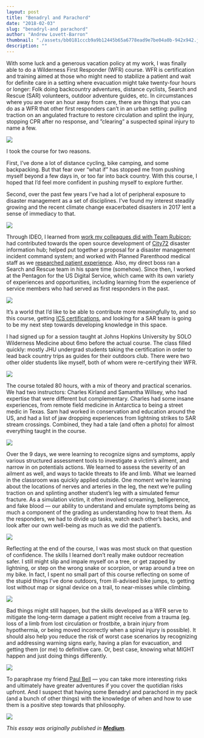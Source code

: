 ```yaml
---
layout: post
title: "Benadryl and Parachord"
date: "2018-02-03"
slug: "benadryl-and parachord"
author: "Andrew Lovett-Barron"
thumbnail: "./assets/bb0181cccb9a9b12445b65a6778ead9e7be04a0b-942x942.jpg"
description: ""
---
```


With some luck and a generous vacation policy at my work, I was finally able to do a Wilderness First Responder (WFR) course. WFR is certification and training aimed at those who might need to stabilize a patient and wait for definite care in a setting where evacuation might take twenty-four hours or longer: Folk doing backcountry adventures, distance cyclists, Search and Rescue (SAR) volunteers, outdoor adventure guides, etc. In circumstances where you are over an hour away from care, there are things that you can do as a WFR that other first responders can’t in an urban setting: pulling traction on an angulated fracture to restore circulation and splint the injury, stopping CPR after no response, and ”clearing” a suspected spinal injury to name a few.

![](./assets/8b5a0d83fd85c81780eceb2976ecbce2bfb4d73a-668x1188.jpg)

I took the course for two reasons.

First, I’ve done a lot of distance cycling, bike camping, and some backpacking. But that fear over “what if” has stopped me from pushing myself beyond a few days in, or too far into back country. With this course, I hoped that I’d feel more confident in pushing myself to explore further.

Second, over the past few years I’ve had a lot of peripheral exposure to disaster management as a set of disciplines. I’ve found my interest steadily growing and the recent climate change exacerbated disasters in 2017 lent a sense of immediacy to that.

  


![](./assets/52551ed84d2ae36fb36e09dd6d8eaf37166b892b-668x1188.jpg)

  
Through IDEO, I learned from [work my colleagues did with Team Rubicon](https://www.ideo.com/case-study/designing-a-global-plan-for-disaster-response); had contributed towards the open source development of [City72](http://toolkit.sf72.org/) disaster information hub; helped put together a proposal for a disaster management incident command system; and worked with Planned Parenthood medical staff as we [researched patient experience](https://www.ideo.com/case-study/planned-parenthoods-new-way-forward). Also, my direct boss ran a Search and Rescue team in his spare time (somehow). Since then, I worked at the Pentagon for the US Digital Service, which came with its own variety of experiences and opportunities, including learning from the experience of service members who had served as first responders in the past.

  


![](./assets/ff2de4220bae7c7d15970a17cded0d381aaefc50-668x1188.jpg)

It’s a world that I’d like to be able to contribute more meaningfully to, and so this course, getting [ICS certifications](https://training.fema.gov/is/courseoverview.aspx?code=IS-100.b), and looking for a SAR team is going to be my next step towards developing knowledge in this space.

I had signed up for a session taught at Johns Hopkins University by SOLO Wilderness Medicine about 6mo before the actual course. The class filled quickly: mostly JHU undergrad students taking the certification in order to lead back country trips as guides for their outdoors club. There were two other older students like myself, both of whom were re-certifying their WFR.

![](./assets/acb79fb5cbbd30a6844edca2ad6a44f6dbac13fb-668x1188.jpg)

The course totaled 80 hours, with a mix of theory and practical scenarios. We had two instructors: Charles Kirland and Samantha Willsey, who had expertise that were different but complementary. Charles had some insane experiences, from remote field medicine in Antarctica to being a street medic in Texas. Sam had worked in conservation and education around the US, and had a list of jaw dropping experiences from lightning strikes to SAR stream crossings. Combined, they had a tale (and often a photo) for almost everything taught in the course.



![](./assets/e57c3ea29948f10e3328eb69ca5d1b1b258e5c3c-668x1188.jpg)

Over the 9 days, we were learning to recognize signs and symptoms, apply various structured assessment tools to investigate a victim’s ailment, and narrow in on potentials actions. We learned to assess the severity of an ailment as well, and ways to tackle threats to life and limb. What we learned in the classroom was quickly applied outside. One moment we’re learning about the locations of nerves and arteries in the leg, the next we’re pulling traction on and splinting another student’s leg with a simulated femur fracture. As a simulation victim, it often involved screaming, belligerence, and fake blood — our ability to understand and emulate symptoms being as much a component of the grading as understanding how to treat them. As the responders, we had to divide up tasks, watch each other’s backs, and look after our own well-being as much as we did the patient’s.

![](./assets/b98376ffffcc025c9189e3304a287cf759bfa2c2-668x1188.jpg)

Reflecting at the end of the course, I was was most stuck on that question of confidence. The skills I learned don’t really make outdoor recreation safer. I still might slip and impale myself on a tree, or get zapped by lightning, or step on the wrong snake or scorpion, or wrap around a tree on my bike. In fact, I spent no small part of this course reflecting on some of the stupid things I’ve done outdoors, from ill-advised bike jumps, to getting lost without map or signal device on a trail, to near-misses while climbing.

![](./assets/bb0181cccb9a9b12445b65a6778ead9e7be04a0b-942x942.jpg)

  
Bad things might still happen, but the skills developed as a WFR serve to mitigate the long-term damage a patient might receive from a trauma (eg. loss of a limb from lost circulation or frostbite, a brain injury from hypothermia, or being moved incorrectly when a spinal injury is possible). It should also help you reduce the risk of worst case scenarios by recognizing and addressing warning signs early, having a plan for evacuation, and getting them (or me) to definitive care. Or, best case, knowing what MIGHT happen and just doing things differently.



![](./assets/3ed3e528e1252163e843b2bb4db9c939ef381645-2268x4032.jpg)



To paraphrase my friend [Paul Bell](https://paulbelladventures.wordpress.com/) — you can take more interesting risks and ultimately have greater adventures if you cover the quotidian risks upfront. And I suspect that having some Benadryl and parachord in my pack (and a bunch of other things) with the knowledge of when and how to use them is a positive step towards that philosophy.



![](./assets/d6b99a1c4ecfef0b288461c973a3cc033c38e436-2267x4032.jpg)



_This essay was originally published in [**Medium**]( https://medium.com/@andrewlb/benadryl-and-parachord-2a0f74d592f5)._
